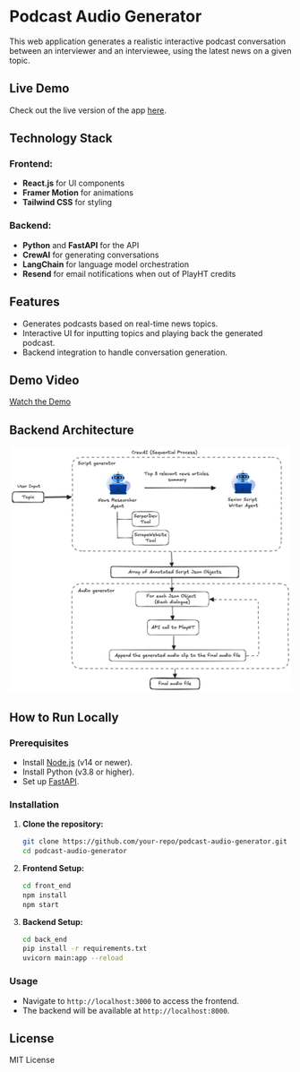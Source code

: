 # Podcast Audio Generator

This web application generates a realistic interactive podcast conversation between an interviewer and an interviewee, using the latest news on a given topic.

## Live Demo
Check out the live version of the app [here](https://podcastaudiogenerator.onrender.com/).

## Technology Stack

### Frontend:
- **React.js** for UI components
- **Framer Motion** for animations
- **Tailwind CSS** for styling

### Backend:
- **Python** and **FastAPI** for the API
- **CrewAI** for generating conversations
- **LangChain** for language model orchestration
- **Resend** for email notifications when out of PlayHT credits

## Features
- Generates podcasts based on real-time news topics.
- Interactive UI for inputting topics and playing back the generated podcast.
- Backend integration to handle conversation generation.

## Demo Video
[Watch the Demo](demo.mp4)

## Backend Architecture
![Backend Architecture](Architecture.png)

## How to Run Locally

### Prerequisites
- Install [Node.js](https://nodejs.org/en/) (v14 or newer).
- Install Python (v3.8 or higher).
- Set up [FastAPI](https://fastapi.tiangolo.com/).

### Installation

1. **Clone the repository:**
   ```bash
   git clone https://github.com/your-repo/podcast-audio-generator.git
   cd podcast-audio-generator
   ```

2. **Frontend Setup:**
   ```bash
   cd front_end
   npm install
   npm start
   ```

3. **Backend Setup:**
   ```bash
   cd back_end
   pip install -r requirements.txt
   uvicorn main:app --reload
   ```

### Usage
- Navigate to `http://localhost:3000` to access the frontend.
- The backend will be available at `http://localhost:8000`.

## License
MIT License